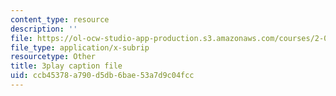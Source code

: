 ```yaml
---
content_type: resource
description: ''
file: https://ol-ocw-studio-app-production.s3.amazonaws.com/courses/2-003sc-engineering-dynamics-fall-2011/ccb45378a790d5db6bae53a7d9c04fcc_-QVENB3aEvY.srt
file_type: application/x-subrip
resourcetype: Other
title: 3play caption file
uid: ccb45378-a790-d5db-6bae-53a7d9c04fcc
---
```


